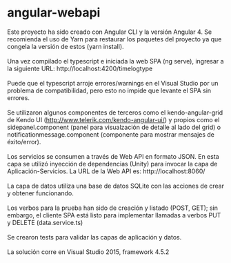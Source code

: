 # angular-webapi
Este proyecto ha sido creado con Angular CLI y la versión Angular 4. Se recomienda el uso de Yarn para restaurar los paquetes del proyecto ya que congela la versión de estos (yarn install).<br><br>
Una vez compilado el typescript e iniciada la web SPA (ng serve), ingresar a la siguiente URL: http://localhost:4200/timelogtype <br><br>
Puede que el typescript arroje errores/warnings en el Visual Studio por un problema de compatibilidad, pero esto no impide que levante el SPA sin errores. <br><br>
Se utilizaron algunos componentes de terceros como el kendo-angular-grid de Kendo UI (http://www.telerik.com/kendo-angular-ui/) y propios como el sidepanel.component (panel para visualzación de detalle al lado del grid) o notificationmessage.component (componente para mostrar mensajes de éxito/error). <br><br>
Los servicios se consumen a través de Web API en formato JSON. En esta capa se utilizó inyección de dependencias (Unity) para invocar la capa de Aplicación-Servicios. La URL de la Web API es: http://localhost:8060/ <br><br>
La capa de datos utiliza una base de datos SQLite con las acciones de crear y obtener funcionando. <br><br>
Los verbos para la prueba han sido de creación y listado (POST, GET); sin embargo, el cliente SPA está listo para implementar llamadas a verbos PUT y DELETE (data.service.ts) <br><br>
Se crearon tests para validar las capas de aplicación y datos. <br><br>
La solución corre en Visual Studio 2015, framework 4.5.2 <br>

